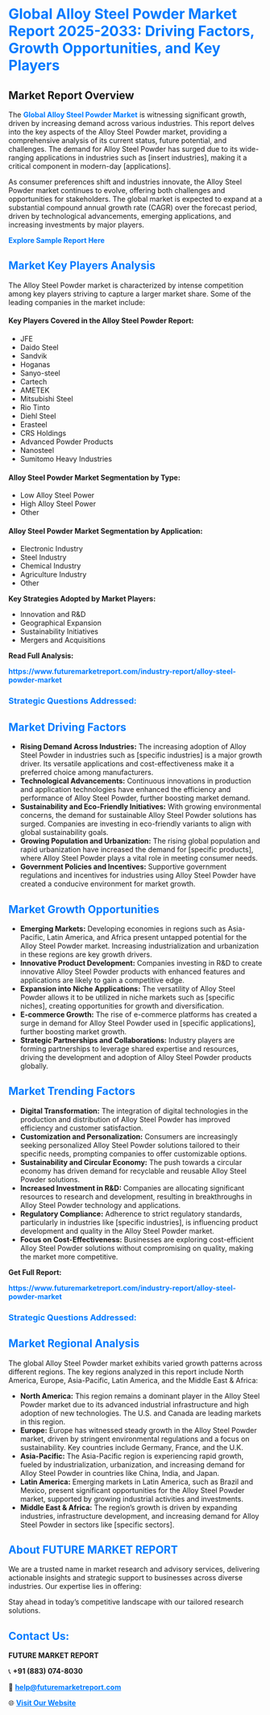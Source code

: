 <h1 style="color: #007BFF;">Global Alloy Steel Powder Market Report 2025-2033: Driving Factors, Growth Opportunities, and Key Players</h1>

<section id="overview">
<h2>Market Report Overview</h2>
<p>The <a href="https://www.futuremarketreport.com/industry-report/alloy-steel-powder-market" style="color: #007BFF; text-decoration: none;"><strong>Global Alloy Steel Powder Market</strong></a> is witnessing significant growth, driven by increasing demand across various industries. This report delves into the key aspects of the Alloy Steel Powder market, providing a comprehensive analysis of its current status, future potential, and challenges. The demand for Alloy Steel Powder has surged due to its wide-ranging applications in industries such as [insert industries], making it a critical component in modern-day [applications].</p>
<p>As consumer preferences shift and industries innovate, the Alloy Steel Powder market continues to evolve, offering both challenges and opportunities for stakeholders. The global market is expected to expand at a substantial compound annual growth rate (CAGR) over the forecast period, driven by technological advancements, emerging applications, and increasing investments by major players.</p>
</section>

<section id="overview">
<p><a href="https://www.futuremarketreport.com/request-sample/reportId=43982" style="color: #007BFF; text-decoration: none;"><strong>Explore Sample Report Here</strong></a></p>
</section>

<section id="key-players">
<h2 style="color: #007BFF;">Market Key Players Analysis</h2>
<p>The Alloy Steel Powder market is characterized by intense competition among key players striving to capture a larger market share. Some of the leading companies in the market include:</p>
<h4>Key Players Covered in the Alloy Steel Powder Report:</h4>
<ul><li>JFE</li><li>Daido Steel</li><li>Sandvik</li><li>Hoganas</li><li>Sanyo-steel</li><li>Cartech</li><li>AMETEK</li><li>Mitsubishi Steel</li><li>Rio Tinto</li><li>Diehl Steel</li><li>Erasteel</li><li>CRS Holdings</li><li>Advanced Powder Products</li><li>Nanosteel</li><li>Sumitomo Heavy Industries</li></ul>
<h4>Alloy Steel Powder Market Segmentation by Type:</h4>
<ul><li>Low Alloy Steel Power</li><li>High Alloy Steel Power</li><li>Other</li></ul>

<h4>Alloy Steel Powder Market Segmentation by Application:</h4>
<ul><li>Electronic Industry</li><li>Steel Industry</li><li>Chemical Industry</li><li>Agriculture Industry</li><li>Other</li></ul>
<p><strong>Key Strategies Adopted by Market Players:</strong></p>
<ul>
<li>Innovation and R&D</li>
<li>Geographical Expansion</li>
<li>Sustainability Initiatives</li>
<li>Mergers and Acquisitions</li>
</ul>
</section>

<section>
<p><strong>Read Full Analysis: </strong></p><a href="https://www.futuremarketreport.com/industry-report/alloy-steel-powder-market" style="color: #007BFF; text-decoration: none;"><strong>https://www.futuremarketreport.com/industry-report/alloy-steel-powder-market</strong></a>
<h3 style="color: #007BFF;">Strategic Questions Addressed:</h3>
</section>

<section id="driving-factors">
<h2 style="color: #007BFF;">Market Driving Factors</h2>
<ul>
<li><strong>Rising Demand Across Industries:</strong> The increasing adoption of Alloy Steel Powder in industries such as [specific industries] is a major growth driver. Its versatile applications and cost-effectiveness make it a preferred choice among manufacturers.</li>
<li><strong>Technological Advancements:</strong> Continuous innovations in production and application technologies have enhanced the efficiency and performance of Alloy Steel Powder, further boosting market demand.</li>
<li><strong>Sustainability and Eco-Friendly Initiatives:</strong> With growing environmental concerns, the demand for sustainable Alloy Steel Powder solutions has surged. Companies are investing in eco-friendly variants to align with global sustainability goals.</li>
<li><strong>Growing Population and Urbanization:</strong> The rising global population and rapid urbanization have increased the demand for [specific products], where Alloy Steel Powder plays a vital role in meeting consumer needs.</li>
<li><strong>Government Policies and Incentives:</strong> Supportive government regulations and incentives for industries using Alloy Steel Powder have created a conducive environment for market growth.</li>
</ul>
</section>

<section id="growth-opportunities">
<h2 style="color: #007BFF;">Market Growth Opportunities</h2>
<ul>
<li><strong>Emerging Markets:</strong> Developing economies in regions such as Asia-Pacific, Latin America, and Africa present untapped potential for the Alloy Steel Powder market. Increasing industrialization and urbanization in these regions are key growth drivers.</li>
<li><strong>Innovative Product Development:</strong> Companies investing in R&D to create innovative Alloy Steel Powder products with enhanced features and applications are likely to gain a competitive edge.</li>
<li><strong>Expansion into Niche Applications:</strong> The versatility of Alloy Steel Powder allows it to be utilized in niche markets such as [specific niches], creating opportunities for growth and diversification.</li>
<li><strong>E-commerce Growth:</strong> The rise of e-commerce platforms has created a surge in demand for Alloy Steel Powder used in [specific applications], further boosting market growth.</li>
<li><strong>Strategic Partnerships and Collaborations:</strong> Industry players are forming partnerships to leverage shared expertise and resources, driving the development and adoption of Alloy Steel Powder products globally.</li>
</ul>
</section>

<section id="trending-factors">
<h2 style="color: #007BFF;">Market Trending Factors</h2>
<ul>
<li><strong>Digital Transformation:</strong> The integration of digital technologies in the production and distribution of Alloy Steel Powder has improved efficiency and customer satisfaction.</li>
<li><strong>Customization and Personalization:</strong> Consumers are increasingly seeking personalized Alloy Steel Powder solutions tailored to their specific needs, prompting companies to offer customizable options.</li>
<li><strong>Sustainability and Circular Economy:</strong> The push towards a circular economy has driven demand for recyclable and reusable Alloy Steel Powder solutions.</li>
<li><strong>Increased Investment in R&D:</strong> Companies are allocating significant resources to research and development, resulting in breakthroughs in Alloy Steel Powder technology and applications.</li>
<li><strong>Regulatory Compliance:</strong> Adherence to strict regulatory standards, particularly in industries like [specific industries], is influencing product development and quality in the Alloy Steel Powder market.</li>
<li><strong>Focus on Cost-Effectiveness:</strong> Businesses are exploring cost-efficient Alloy Steel Powder solutions without compromising on quality, making the market more competitive.</li>
</ul>
</section>

<section>
<p><strong>Get Full Report: </strong></p><a href="https://www.futuremarketreport.com/industry-report/alloy-steel-powder-market" style="color: #007BFF; text-decoration: none;"><strong>https://www.futuremarketreport.com/industry-report/alloy-steel-powder-market</strong></a>
<h3 style="color: #007BFF;">Strategic Questions Addressed:</h3>
</section>


<section id="regional-analysis">
<h2 style="color: #007BFF;">Market Regional Analysis</h2>
<p>The global Alloy Steel Powder market exhibits varied growth patterns across different regions. The key regions analyzed in this report include North America, Europe, Asia-Pacific, Latin America, and the Middle East & Africa:</p>
<ul>
<li><strong>North America:</strong> This region remains a dominant player in the Alloy Steel Powder market due to its advanced industrial infrastructure and high adoption of new technologies. The U.S. and Canada are leading markets in this region.</li>
<li><strong>Europe:</strong> Europe has witnessed steady growth in the Alloy Steel Powder market, driven by stringent environmental regulations and a focus on sustainability. Key countries include Germany, France, and the U.K.</li>
<li><strong>Asia-Pacific:</strong> The Asia-Pacific region is experiencing rapid growth, fueled by industrialization, urbanization, and increasing demand for Alloy Steel Powder in countries like China, India, and Japan.</li>
<li><strong>Latin America:</strong> Emerging markets in Latin America, such as Brazil and Mexico, present significant opportunities for the Alloy Steel Powder market, supported by growing industrial activities and investments.</li>
<li><strong>Middle East & Africa:</strong> The region’s growth is driven by expanding industries, infrastructure development, and increasing demand for Alloy Steel Powder in sectors like [specific sectors].</li>
</ul>
</section>

<footer>
<h2 style="color: #007BFF;">About FUTURE MARKET REPORT</h2>
<p>We are a trusted name in market research and advisory services, delivering actionable insights and strategic support to businesses across diverse industries. Our expertise lies in offering:</p>

<p>Stay ahead in today’s competitive landscape with our tailored research solutions.</p>

<h2 style="color: #007BFF;">Contact Us:</h2>
<p><strong>FUTURE MARKET REPORT</strong></p>
<p>📞 <strong>+91 (883) 074-8030</strong></p>
<p>📧 <strong><a href="mailto:help@futuremarketreport.com" style="color: #007BFF;">help@futuremarketreport.com</a></strong></p>
<p>🌐 <strong><a href="https://www.futuremarketreport.com/" style="color: #007BFF;">Visit Our Website</a></strong></p>
</footer>
